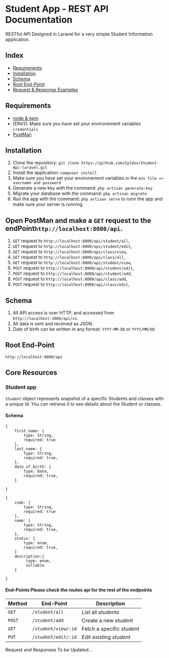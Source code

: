 # Student App - REST API Documentation

RESTful API Designed in Laravel for a very simple Student Information application.

## Index

-   [Requirements](#requirements)
-   [Installation](#installation)
-   [Schema](#schema)
-   [Root End-Point](#root-end-point)
-   [Request & Response Examples](#request--response-examples)

## Requirements

-   [node & npm](http://nodejs.org)
-   [ENV](: Make sure you have set your environement variables `credentials`
-   [PostMan](https://www.getpostman.com/)

## Installation

1. Clone the repository: `git clone https://github.com/Syldox/Student-Api-laravel.git`
2. Install the application: `composer install`
3. Make sure you have set your environement variables in the `env file => username and password`
4. Generate a new key with the command: `php artisan generate:key`
5. Migrate your database with the command: `php artisan migrate`
6. Run the app with the command: `php artisan serve` to runn the app and make sure your server is running.

## Open PostMan and make a `GET` request to the endPoint`http://localhost:8000/api`.

1. `GET` request to `http://localhost:8000/api/student/all`,
2. `GET` request to `http://localhost:8000/api/student/edit`,
3. `GET` request to `http://localhost:8000/api/class/view`,
4. `GET` request to `http://localhost:8000/api/class/all`,
5. `GET` request to `http://localhost:8000/api/student/view`,
6. `POST` request to `http://localhost:8000/api/student/edit`,
7. `POST` request to `http://localhost:8000/api/student/add`,
8. `POST` request to `http://localhost:8000/api/class/add`,
9. `POST` request to `http://localhost:8000/api/class/edit`,

## Schema

1. All API access is over HTTP, and accessed from `http://localhost:3000/api/v1`.
2. All data is sent and received as JSON.
3. Date of birth can be written in any format: `YYYY-MM-DD` or `YYYY/MM/DD`

## Root End-Point

`http://localhost:8000/api`

## Core Resources

### Student app

`Student` object represents snapshot of a specific Students and classes with a unique Id. You can retrieve it to see details about the Student or classes.

#### Schema

```student model
{
    first_name: {
        type: String,
        required: true
    },
    last_name: {
        type: String,
        required: true,
    },
    date_of_birth: {
        type: Date,
        required: true,
    }

}
```

```classes model
{
    code: {
        type: String,
        required: true
    },
    name: {
        type: String,
        required: true,
    },
    status: {
        type: enum,
        required: true,
    }
    description:{
         type: enum,
         nullable
    }

}
```

#### End-Points Please check the routes api for the rest of the endpoints

| Method | End-Point           | Description                |
| ------ | ------------------- | -------------------------- |
| `GET`  | `/student/all`      | List all _students_        |
| `POST` | `/student/add`      | Create a new _student_     |
| `GET`  | `/student/view/:id` | Fetch a specific _student_ |
| `PUT`  | `/student/edit/:id` | Edit existing _student_    |

Request and Responses To be Updated...
